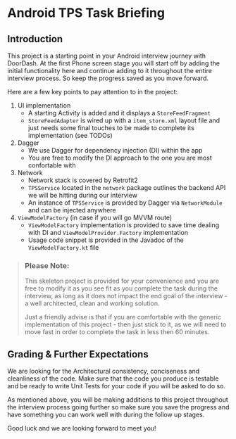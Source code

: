 # Android TPS Task Briefing
## Introduction
This project is a starting point in your Android interview journey with DoorDash. At the first Phone screen stage you will start off by adding the initial functionality here and continue adding to it throughout the entire interview process. So keep the progress saved as you move forward.

Here are a few key points to pay attention to in the project:
1. UI implementation
    * A starting Activity is added and it displays a `StoreFeedFragment`
    * `StoreFeedAdapter` is wired up with a `item_store.xml` layout file and just needs some final touches to be made to complete its implementation (see TODOs)
2. Dagger
    * We use Dagger for dependency injection (DI) within the app
    * You are free to modify the DI approach to the one you are most confortable with
3. Network
    * Network stack is covered by Retrofit2
    * `TPSService` located in the `network` package outlines the backend API we will be hitting during our interview
    * An instance of `TPSService` is provided by Dagger via `NetworkModule` and can be injected anywhere
4. `ViewModelFactory` (in case if you will go MVVM route)
    * `ViewModelFactory` implementation is provided to save time dealing with DI and `ViewModelProvider.Factory` implementation
    * Usage code snippet is provided in the Javadoc of the `ViewModelFactory.kt` file

> ### Please Note:
> This skeleton project is provided for your convenience and you are free to modify it as you see fit as you complete the task during the interview, as long as it does not impact the end goal of the interview - a well architected, clean and working solution.
> 
> Just a friendly advise is that if you are comfortable with the generic implementation of this project - then just stick to it, as we will need to move fast in order to complete the task in less then 60 minutes.

## Grading & Further Expectations
We are looking for the Architectural consistency, conciseness and cleanliness of the code. Make sure that the code you produce is testable and be ready to write Unit Tests for your code if you will be asked to do so.

As mentioned above, you will be making additions to this project throughout the interview process going further so make sure you save the progress and have something you can work well with during the follow up stages.

Good luck and we are looking forward to meet you!